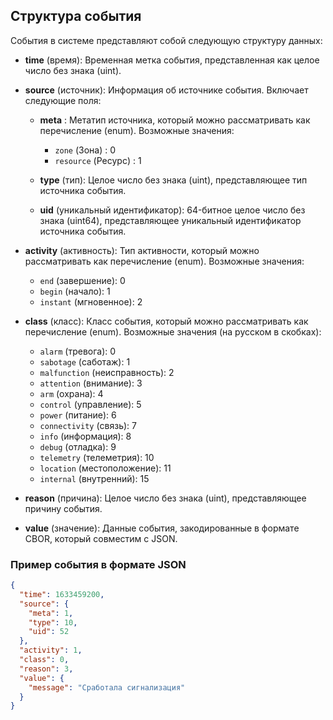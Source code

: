## Структура события

События в системе представляют собой следующую структуру данных:

- **time** (время): Временная метка события, представленная как целое число без знака (uint).

- **source** (источник): Информация об источнике события. Включает следующие поля:
  - **meta** : Метатип источника, который можно рассматривать как перечисление (enum). Возможные значения:
    - `zone` (Зона) : 0
    - `resource` (Ресурс) : 1

  - **type** (тип): Целое число без знака (uint), представляющее тип источника события.

  - **uid** (уникальный идентификатор): 64-битное целое число без знака (uint64), представляющее уникальный идентификатор источника события.

- **activity** (активность): Тип активности, который можно рассматривать как перечисление (enum). Возможные значения:
  - `end` (завершение): 0
  - `begin` (начало): 1
  - `instant` (мгновенное): 2

- **class** (класс): Класс события, который можно рассматривать как перечисление (enum). Возможные значения (на русском в скобках):
  - `alarm` (тревога): 0
  - `sabotage` (саботаж): 1
  - `malfunction` (неисправность): 2
  - `attention` (внимание): 3
  - `arm` (охрана): 4
  - `control` (управление): 5
  - `power` (питание): 6
  - `connectivity` (связь): 7
  - `info` (информация): 8
  - `debug` (отладка): 9
  - `telemetry` (телеметрия): 10
  - `location` (местоположение): 11
  - `internal` (внутренний): 15

- **reason** (причина): Целое число без знака (uint), представляющее причину события.

- **value** (значение): Данные события, закодированные в формате CBOR, который совместим с JSON.

### Пример события в формате JSON
```json
{
  "time": 1633459200,
  "source": {
    "meta": 1,
    "type": 10,
    "uid": 52
  },
  "activity": 1,
  "class": 0,
  "reason": 3,
  "value": {
    "message": "Сработала сигнализация"
  }
}
```
